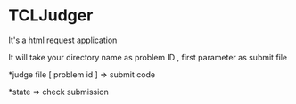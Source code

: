 # TCLJudger
It's a html request application

It will take your directory name as problem ID , first parameter as submit file

\*judge file [ problem id ]       => submit code

\*state                           => check submission
